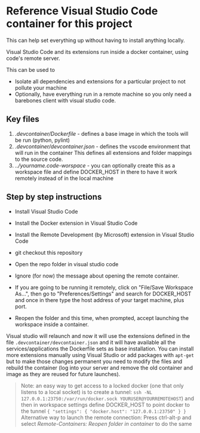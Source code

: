 # Reference Visual Studio Code container for this project

This can help set everything up without having to install anything locally.

Visual Studio Code and its extensions run inside a docker container, using
code's remote server.

This can be used to

* Isolate all dependencies and extensions for a particular project to not pollute your machine
* Optionally, have everything run in a remote machine so you only need a barebones client with visual studio code.

## Key files

1. *.devcontainer/Dockerfile* - defines a base image in which the tools will be run (python, pylint)
2. *.devcontainer/devcontainer.json* - defines the vscode environment that will run in the container
     This defines all extensions and folder mappings to the source code.
3. *../yourname.code-worspace* - you can optionally create this as a workspace file and define DOCKER_HOST in there to
     have it work remotely instead of in the local machine

## Step by step instructions

* Install Visual Studio Code
* Install the Docker extension in Visual Studio Code
* Install the Remote Development (by Microsoft) extension in Visual Studio Code
* git checkout this repository
* Open the repo folder in visual studio code
* Ignore (for now) the message about opening the remote container.
* If you are going to be running it remotely, click on "File/Save Workspace As...", then go to "Preferences/Settings" and search for DOCKER_HOST and once in there type the host address of your target machine, plus port.

* Reopen the folder and this time, when prompted, accept launching the workspace inside a container.

Visual studio will relaunch and now it will use the extensions defined in the file `.devcontainer/devcontainer.json` and it will have available all the services/applications the Dockerfile sets as base installation. You can install more extensions manually using Visual Studio or add packages with `apt-get` but to make those changes permanent you need to modify the files and rebuild the container (log into your server and remove the old container and image as they are reused for future launches).

> Note: an easy way to get access to a locked docker (one that only listens to a local socket) is to create a tunnel: `ssh -NL 127.0.0.1:23750:/var/run/docker.sock YOURUSER@YOURREMOTEHOST`) and then in workspace settings define DOCKER_HOST to point docker to the tunnel `{ "settings": { "docker.host": "127.0.0.1:23750" } }`
> Alternative way to launch the remote connection: Press ctrl-alt-p and select _Remote-Containers: Reopen folder in container_ to do the same
